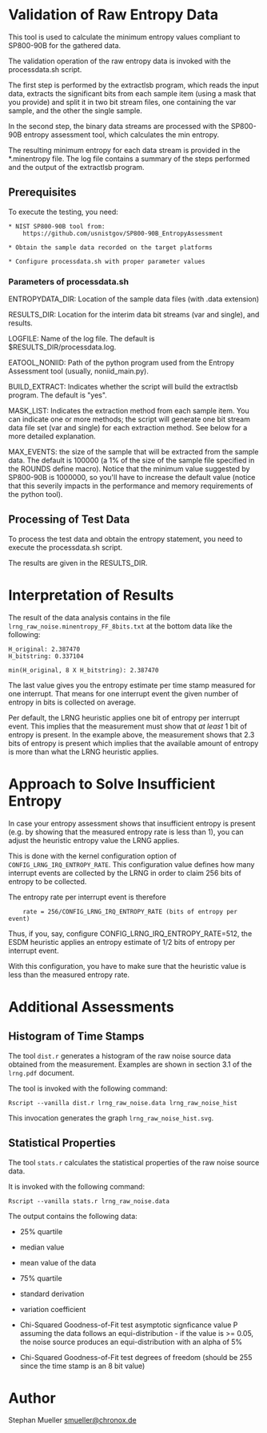 # Validation of Raw Entropy Data

This tool is used to calculate the minimum entropy values
compliant to SP800-90B for the gathered data.

The validation operation of the raw entropy data is invoked with the
processdata.sh script.

The first step is performed by the extractlsb program, which reads the input
data, extracts the significant bits from each sample item (using a mask that
you provide) and split it in two bit stream files, one containing the var
sample, and the other the single sample.

In the second step, the binary data streams are processed with the SP800-90B
entropy assessment tool, which calculates the min entropy.

The resulting minimum entropy for each data stream is provided in the
*.minentropy file. The log file contains a summary of the steps performed and
the output of the extractlsb program.


## Prerequisites

To execute the testing, you need:

	* NIST SP800-90B tool from:
		https://github.com/usnistgov/SP800-90B_EntropyAssessment

	* Obtain the sample data recorded on the target platforms

	* Configure processdata.sh with proper parameter values


### Parameters of processdata.sh

ENTROPYDATA_DIR: Location of the sample data files (with .data extension)

RESULTS_DIR: Location for the interim data bit streams (var and single),
and results.

LOGFILE: Name of the log file. The default is $RESULTS_DIR/processdata.log.

EATOOL_NONIID: Path of the python program used from the Entropy Assessment tool
(usually, noniid_main.py).

BUILD_EXTRACT: Indicates whether the script will build the extractlsb program.
The default is "yes".

MASK_LIST: Indicates the extraction method from each sample item. You can
indicate one or more methods; the script will generate one bit stream data
file set (var and single) for each extraction method. See below for a more
detailed explanation.

MAX_EVENTS: the size of the sample that will be extracted from the sample data.
The default is 100000 (a 1% of the size of the sample file specified in the
ROUNDS define macro). Notice that the minimum value suggested by SP800-90B is
1000000, so you'll have to increase the default value (notice that this
severily impacts in the performance and memory requirements of the python tool).

## Processing of Test Data

To process the test data and obtain the entropy statement, you need to
execute the processdata.sh script.

The results are given in the RESULTS_DIR.

# Interpretation of Results

The result of the data analysis contains in the file
`lrng_raw_noise.minentropy_FF_8bits.txt` at the bottom data like the following:

```
H_original: 2.387470
H_bitstring: 0.337104

min(H_original, 8 X H_bitstring): 2.387470
```

The last value gives you the entropy estimate per time stamp measured for
one interrupt. That means for one interrupt event the given number of
entropy in bits is collected on average.

Per default, the LRNG heuristic applies one bit of entropy per interrupt
event. This implies that the measurement must show that *at least* 1 bit
of entropy is present. In the example above, the measurement shows that
2.3 bits of entropy is present which implies that the available amount of
entropy is more than what the LRNG heuristic applies.

# Approach to Solve Insufficient Entropy

In case your entropy assessment shows that insufficient entropy is
present (e.g. by showing that the measured entropy rate is less than 1), you
can adjust the heuristic entropy value the LRNG applies.

This is done with the kernel configuration option of
`CONFIG_LRNG_IRQ_ENTROPY_RATE`. This configuration value defines how many
interrupt events are collected by the LRNG in order to claim 256 bits of
entropy to be collected.

The entropy rate per interrupt event is therefore

```
	rate = 256/CONFIG_LRNG_IRQ_ENTROPY_RATE (bits of entropy per event)
```

Thus, if you, say, configure CONFIG_LRNG_IRQ_ENTROPY_RATE=512, the ESDM
heuristic applies an entropy estimate of 1/2 bits of entropy per interrupt
event.

With this configuration, you have to make sure that the heuristic value
is less than the measured entropy rate.

# Additional Assessments

## Histogram of Time Stamps

The tool `dist.r` generates a histogram of the raw noise source data obtained
from the measurement. Examples are shown in section 3.1 of the `lrng.pdf`
document.

The tool is invoked with the following command:

```
Rscript --vanilla dist.r lrng_raw_noise.data lrng_raw_noise_hist
```

This invocation generates the graph `lrng_raw_noise_hist.svg`.

## Statistical Properties

The tool `stats.r` calculates the statistical properties of the
raw noise source data.

It is invoked with the following command:

```
Rscript --vanilla stats.r lrng_raw_noise.data
```

The output contains the following data:

- 25% quartile

- median value 

- mean value of the data

- 75% quartile

- standard derivation

- variation coefficient

- Chi-Squared Goodness-of-Fit test asymptotic signficance value P assuming
  the data follows an equi-distribution - if the value is >= 0.05, the
  noise source produces an equi-distribution with an alpha of 5%

- Chi-Squared Goodness-of-Fit test degrees of freedom (should be 255 since
  the time stamp is an 8 bit value)

# Author
Stephan Mueller <smueller@chronox.de>
